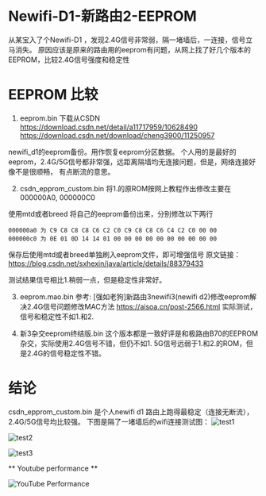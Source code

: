 # Newifi-D1-新路由2-EEPROM
从某宝入了个Newifi-D1 ，发现2.4G信号非常弱，隔一堵墙后，一连接，信号立马消失。
原因应该是原来的路由用的eeprom有问题，从网上找了好几个版本的EEPROM，比较2.4G信号强度和稳定性

# EEPROM 比较
1. eeprom.bin 下载从CSDN 
https://download.csdn.net/detail/a11717959/10628490
https://download.csdn.net/download/cheng3900/11250957

newifi_d1的eeprom备份。用作恢复eeprom分区数据。
个人用的是最好的eeprom，2.4G/5G信号都非常强，远距离隔墙均无连接问题，但是，网络连接好像不是很顺畅，
有点断流的意思。

2. csdn_epprom_custom.bin
将1.的原ROM按网上教程作出修改主要在000000A0, 000000C0

使用mtd或者breed 将自己的eeprom备份出来，分别修改以下两行
```
000000a0 为 C9 C8 C8 C8 C6 C2 C0 C9 C8 C8 C6 C4 C2 C0 00 00
000000c0 为 0E 01 0D 14 14 01 00 00 00 00 00 00 00 00 00 00
```
保存后使用mtd或者breed单独刷入eeprom文件，即可增强信号
原文链接：https://blog.csdn.net/sxhexin/java/article/details/88379433

测试结果信号相比1.稍弱一点，但是稳定性非常好。

3. eeprom.mao.bin
参考: [强如老狗]新路由3newifi3(newifi d2)修改eeprom解决2.4G信号问题修改MAC方法
https://aisoa.cn/post-2566.html
实际测试，信号和稳定性不如1.和2.

4. 新3杂交eeprom终结版.bin
这个版本都是一致好评是和极路由B70的EEPROM杂交，实际使用2.4G信号不错，但仍不如1. 
5G信号远弱于1.和2.的ROM，但是2.4G的信号稳定性不错。

# 结论
csdn_epprom_custom.bin 是个人newifi d1 路由上跑得最稳定（连接无断流），2.4G/5G信号均比较强。
下图是隔了一堵墙后的wifi连接测试图：
![test1](photo_2020-07-10_09-30-31.jpg)

![test2](photo_2020-07-10_09-30-29.jpg)

![test3](photo_2020-07-10_09-30-30.jpg)

** Youtube performance **

![YouTube Performance](youtube_perf_newifi_d1.png)
